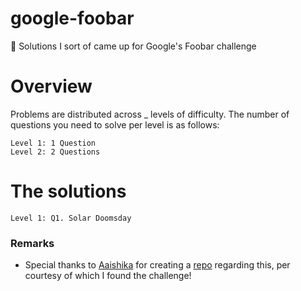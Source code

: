 # google-foobar
🎁 Solutions I sort of came up for Google's Foobar challenge

# Overview

Problems are distributed across _ levels of difficulty. The number of questions you need to solve per level is as follows:

    Level 1: 1 Question
    Level 2: 2 Questions
    
# The solutions
    Level 1: Q1. Solar Doomsday
    
### Remarks
* Special thanks to [Aaishika](https://github.com/aaishikasb) for creating a [repo](https://github.com/aaishikasb/Foobar) regarding this, per courtesy of which I found the challenge!

